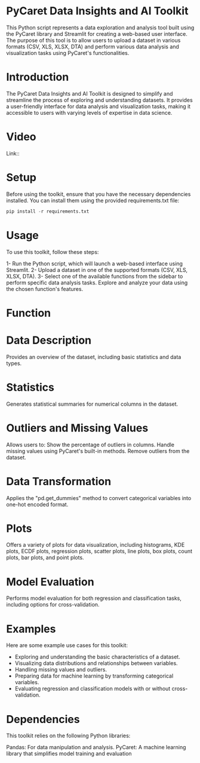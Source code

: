 # PyCaret Data Insights and AI Toolkit
This Python script represents a data exploration and analysis tool built using the PyCaret library and Streamlit for creating a web-based user interface. The purpose of this tool is to allow users to upload a dataset in various formats (CSV, XLS, XLSX, DTA) and perform various data analysis and visualization tasks using PyCaret's functionalities.

# Introduction
The PyCaret Data Insights and AI Toolkit is designed to simplify and streamline the process of exploring and understanding datasets. It provides a user-friendly interface for data analysis and visualization tasks, making it accessible to users with varying levels of expertise in data science.

# Video
Link::

# Setup
Before using the toolkit, ensure that you have the necessary dependencies installed. You can install them using the provided requirements.txt file:
```python
pip install -r requirements.txt
```
# Usage
To use this toolkit, follow these steps:

1- Run the Python script, which will launch a web-based interface using Streamlit.
2- Upload a dataset in one of the supported formats (CSV, XLS, XLSX, DTA).
3- Select one of the available functions from the sidebar to perform specific data analysis tasks.
Explore and analyze your data using the chosen function's features.

# Function
# Data Description
Provides an overview of the dataset, including basic statistics and data types.

# Statistics
Generates statistical summaries for numerical columns in the dataset.

# Outliers and Missing Values
Allows users to:
Show the percentage of outliers in columns.
Handle missing values using PyCaret's built-in methods.
Remove outliers from the dataset.

# Data Transformation
Applies the "pd.get_dummies" method to convert categorical variables into one-hot encoded format.

# Plots
Offers a variety of plots for data visualization, including histograms, KDE plots, ECDF plots, regression plots, scatter plots, line plots, box plots, count plots, bar plots, and point plots.

# Model Evaluation
Performs model evaluation for both regression and classification tasks, including options for cross-validation.

# Examples
Here are some example use cases for this toolkit:

- Exploring and understanding the basic characteristics of a dataset.
- Visualizing data distributions and relationships between variables.
- Handling missing values and outliers.
- Preparing data for machine learning by transforming categorical variables.
- Evaluating regression and classification models with or without cross-validation.
  
# Dependencies
This toolkit relies on the following Python libraries:

Pandas: For data manipulation and analysis.
PyCaret: A machine learning library that simplifies model training and evaluation
